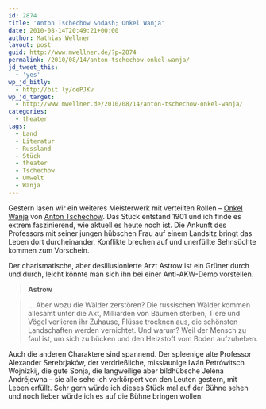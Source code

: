 ```yaml
---
id: 2874
title: 'Anton Tschechow &ndash; Onkel Wanja'
date: 2010-08-14T20:49:21+00:00
author: Mathias Wellner
layout: post
guid: http://www.mwellner.de/?p=2874
permalink: /2010/08/14/anton-tschechow-onkel-wanja/
jd_tweet_this:
  - 'yes'
wp_jd_bitly:
  - http://bit.ly/dePJKv
wp_jd_target:
  - http://www.mwellner.de/2010/08/14/anton-tschechow-onkel-wanja/
categories:
  - theater
tags:
  - Land
  - Literatur
  - Russland
  - Stück
  - theater
  - Tschechow
  - Umwelt
  - Wanja
---
```

Gestern lasen wir ein weiteres Meisterwerk mit verteilten Rollen &ndash; [Onkel Wanja](http://de.wikipedia.org/wiki/Onkel_Wanja) von [Anton Tschechow](http://de.wikipedia.org/wiki/Anton_Tschechow). Das Stück entstand 1901 und ich finde es extrem faszinierend, wie aktuell es heute noch ist. Die Ankunft des Professors mit seiner jungen hübschen Frau auf einem Landsitz bringt das Leben dort durcheinander, Konflikte brechen auf und unerfüllte Sehnsüchte kommen zum Vorschein. 

Der charismatische, aber desillusionierte Arzt Astrow ist ein Grüner durch und durch, leicht könnte man sich ihn bei einer Anti-AKW-Demo vorstellen. 

> **Astrow**
  
> &hellip; Aber wozu die Wälder zerstören? Die russischen Wälder kommen allesamt unter die Axt, Milliarden von Bäumen sterben, Tiere und Vögel verlieren ihr Zuhause, Flüsse trocknen aus, die schönsten Landschaften werden vernichtet. Und warum? Weil der Mensch zu faul ist, um sich zu bücken und den Heizstoff vom Boden aufzuheben. 

Auch die anderen Charaktere sind spannend. Der spleenige alte Professor Alexander Serebrjaków, der verdrießliche, misslaunige Iwán Petrówitsch Wojnízkij, die gute Sonja, die langweilige aber bildhübsche Jeléna Andréjewna &ndash; sie alle sehe ich verkörpert von den Leuten gestern, mit Leben erfüllt. Sehr gern würde ich dieses Stück mal auf der Bühne sehen und noch lieber würde ich es auf die Bühne bringen wollen.